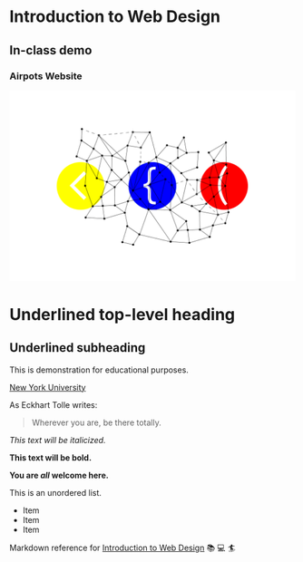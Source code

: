 # Introduction to Web Design
## In-class demo
### Airpots Website

![network brackets illustration](network-brackets.png)

Underlined top-level heading
============================

Underlined subheading
---------------------

This is demonstration for educational purposes.

[New York University](https://www.nyu.edu)

As Eckhart Tolle writes:

> Wherever you are, be there totally.

*This text will be italicized.*

**This text will be bold.**

**You are _all_ welcome here.**

This is an unordered list.

- Item
- Item
- Item

Markdown reference for [Introduction to Web Design](https://cs.nyu.edu/courses/fall22/CSCI-UA.0004-004/) :books: :computer: :surfer: